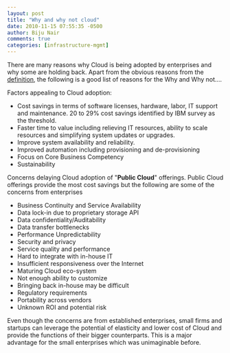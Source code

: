 ```yaml
---
layout: post
title: "Why and why not cloud"
date: 2010-11-15 07:55:35 -0500
author: Biju Nair
comments: true
categories: [infrastructure-mgmt]
---
```

There are many reasons why Cloud is being adopted by enterprises and why some are holding back. Apart from the obvious reasons from the [definition](/blog/2010/10/27/in-the-cloud/), the following is a good list of reasons for the Why and Why not....

Factors appealing to Cloud adoption:
<!--more-->
- Cost savings in terms of software licenses, hardware, labor, IT support and maintenance. 20 to 29% cost savings identified by IBM survey as the threshold.
- Faster time to value including relieving IT resources, ability to scale resources and simplifying system updates or upgrades.
- Improve system availability and reliability.
- Improved automation including provisioning and de-provisioning
- Focus on Core Business Competency
- Sustainability

Concerns delaying Cloud adoption of "**Public Cloud**" offerings. Public Cloud offerings provide the most cost savings but the following are some of the concerns from enterprises

- Business Continuity and Service Availability
- Data lock-in due to proprietary storage API
- Data confidentiality/Auditability
- Data transfer bottlenecks
- Performance Unpredictability
- Security and privacy
- Service quality and performance
- Hard to integrate with in-house IT
- Insufficient responsiveness over the Internet
- Maturing Cloud eco-system
- Not enough ability to customize
- Bringing back in-house may be difficult
- Regulatory requirements
- Portability across vendors
- Unknown ROI and potential risk

Even though the concerns are from established enterprises, small firms and startups can leverage the potential of elasticity and lower cost of Cloud and provide the functions of their bigger counterparts. This is a major advantage for the small enterprises which was unimaginable before.
